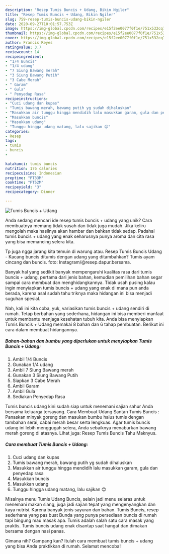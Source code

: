 ```yaml
---
description: "Resep Tumis Buncis + Udang, Bikin Ngiler"
title: "Resep Tumis Buncis + Udang, Bikin Ngiler"
slug: 759-resep-tumis-buncis-udang-bikin-ngiler
date: 2020-09-27T10:01:57.753Z
image: https://img-global.cpcdn.com/recipes/e15f2ee0077f0f1e/751x532cq70/tumis-buncis-udang-foto-resep-utama.jpg
thumbnail: https://img-global.cpcdn.com/recipes/e15f2ee0077f0f1e/751x532cq70/tumis-buncis-udang-foto-resep-utama.jpg
cover: https://img-global.cpcdn.com/recipes/e15f2ee0077f0f1e/751x532cq70/tumis-buncis-udang-foto-resep-utama.jpg
author: Francis Reyes
ratingvalue: 3.7
reviewcount: 14
recipeingredient:
- "1/4 Buncis"
- "1/4 udang"
- "7 Siung Bawang merah"
- "3 Siung Bawang Putih"
- "3 Cabe Merah"
- " Garam"
- " Gula"
- " Penyedap Rasa"
recipeinstructions:
- "Cuci udang dan kupas"
- "Tumis bawang merah, bawang putih yg sudah dihaluskan"
- "Masukkan air tunggu hingga mendidih lalu masukkan garam, gula dan penyedap rasa"
- "Masukkan buncis"
- "Masukkan udang"
- "Tunggu hingga udang matang, lalu sajikan 😊"
categories:
- Resep
tags:
- tumis
- buncis
- 

katakunci: tumis buncis  
nutrition: 176 calories
recipecuisine: Indonesian
preptime: "PT33M"
cooktime: "PT52M"
recipeyield: "3"
recipecategory: Dinner

---
```



![Tumis Buncis + Udang](https://img-global.cpcdn.com/recipes/e15f2ee0077f0f1e/751x532cq70/tumis-buncis-udang-foto-resep-utama.jpg)

Anda sedang mencari ide resep tumis buncis + udang yang unik? Cara membuatnya memang tidak susah dan tidak juga mudah. Jika keliru mengolah maka hasilnya akan hambar dan bahkan tidak sedap. Padahal tumis buncis + udang yang enak seharusnya punya aroma dan cita rasa yang bisa memancing selera kita.

Tp juga ngga jarang kita temuin di warung atau. Resep Tumis Buncis Udang - Kacang buncis ditumis dengan udang yang ditambahkan? Tumis ayam cincang dan buncis. foto: Instagram/@resep.dapur.bersama.

Banyak hal yang sedikit banyak mempengaruhi kualitas rasa dari tumis buncis + udang, pertama dari jenis bahan, kemudian pemilihan bahan segar sampai cara membuat dan menghidangkannya. Tidak usah pusing kalau ingin menyiapkan tumis buncis + udang yang enak di mana pun anda berada, karena asal sudah tahu triknya maka hidangan ini bisa menjadi suguhan spesial.


Nah, kali ini kita coba, yuk, variasikan tumis buncis + udang sendiri di rumah. Tetap berbahan yang sederhana, hidangan ini bisa memberi manfaat untuk membantu menjaga kesehatan tubuh kita. Anda bisa menyiapkan Tumis Buncis + Udang memakai 8 bahan dan 6 tahap pembuatan. Berikut ini cara dalam membuat hidangannya.

<!--inarticleads1-->

##### Bahan-bahan dan bumbu yang diperlukan untuk menyiapkan Tumis Buncis + Udang:

1. Ambil 1/4 Buncis
1. Gunakan 1/4 udang
1. Ambil 7 Siung Bawang merah
1. Gunakan 3 Siung Bawang Putih
1. Siapkan 3 Cabe Merah
1. Ambil  Garam
1. Ambil  Gula
1. Sediakan  Penyedap Rasa


Tumis buncis udang kini sudah siap untuk menemani sajian sahur Anda bersama keluarga tersayang. Cara Membuat Udang Santan Tumis Buncis : Panaskan minyak goreng dan masukan bumbu halus tumis dengan tambahan serai, cabai merah besar serta lengkuas. Agar tumis buncis udang ini lebih menggugah selera, Anda sebaiknya menaburkan bawang merah goreng di atasnya. Lihat juga: Resep Tumis Buncis Tahu Maknyus. 

<!--inarticleads2-->

##### Cara membuat Tumis Buncis + Udang:

1. Cuci udang dan kupas
1. Tumis bawang merah, bawang putih yg sudah dihaluskan
1. Masukkan air tunggu hingga mendidih lalu masukkan garam, gula dan penyedap rasa
1. Masukkan buncis
1. Masukkan udang
1. Tunggu hingga udang matang, lalu sajikan 😊


Misalnya menu Tumis Udang Buncis, selain jadi menu selaras untuk menemani makan siang, juga jadi sajian tepat yang mengenyangkan dan kaya nutrisi. Karena banyak jenis sayuran dan bahan. Tumis Buncis, resep sederhana yang pas buat Bunda yang punya persediaan buncis di rumah tapi bingung mau masak apa. Tumis adalah salah satu cara masak yang praktis. Tumis buncis udang enak disantap saat hangat dan dimakan bersama dengan nasi panas. 

Gimana nih? Gampang kan? Itulah cara membuat tumis buncis + udang yang bisa Anda praktikkan di rumah. Selamat mencoba!
